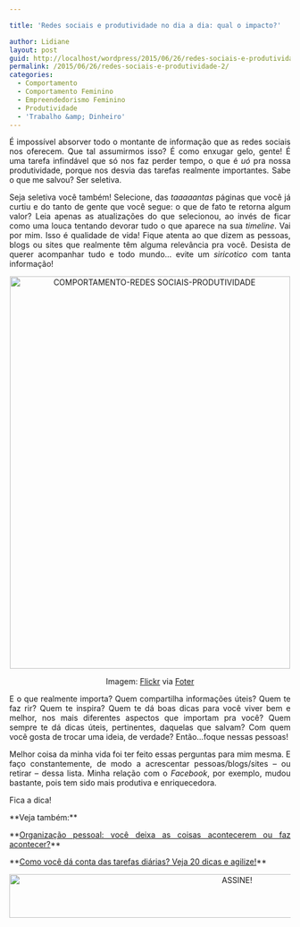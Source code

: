 ```yaml
---

title: 'Redes sociais e produtividade no dia a dia: qual o impacto?'

author: Lidiane
layout: post
guid: http://localhost/wordpress/2015/06/26/redes-sociais-e-produtividade-2/
permalink: /2015/06/26/redes-sociais-e-produtividade-2/
categories:
  - Comportamento
  - Comportamento Feminino
  - Empreendedorismo Feminino
  - Produtividade
  - 'Trabalho &amp; Dinheiro'
---
```

<p align="justify">
  É impossível absorver todo o montante de informação que as redes sociais nos oferecem. Que tal assumirmos isso? É como enxugar gelo, gente! É uma tarefa infindável que só nos faz perder tempo, o que é <em>uó</em> pra nossa produtividade, porque nos desvia das tarefas realmente importantes. Sabe o que me salvou? Ser seletiva.
</p>

<p align="justify">
  Seja seletiva você também! Selecione, das <em>taaaaantas</em> páginas que você já curtiu e do tanto de gente que você segue: o que de fato te retorna algum valor? Leia apenas as atualizações do que selecionou, ao invés de ficar como uma louca tentando devorar tudo o que aparece na sua <em>timeline</em>. Vai por mim. Isso é qualidade de vida! Fique atenta ao que dizem as pessoas, blogs ou sites que realmente têm alguma relevância pra você. Desista de querer acompanhar tudo e todo mundo… evite um <em>siricotico</em> com tanta informação!
</p>

<p align="center">
  <a href="http://www.trololodemulher.com.br/blog/wp-content/uploads/2015/06/COMPORTAMENTO-REDES-SOCIAIS-PRODUTIVIDADE.png"><img class="alignnone size-full wp-image-11063" src="http://www.trololodemulher.com.br/blog/wp-content/uploads/2015/06/COMPORTAMENTO-REDES-SOCIAIS-PRODUTIVIDADE.png" alt="COMPORTAMENTO-REDES SOCIAIS-PRODUTIVIDADE" width="502" height="701" /></a>
</p>

<p align="center">
  Imagem: <a href="https://www.flickr.com/photos/joebehr/4878042391/" target="_blank">Flickr</a> via <a href="http://foter.com/" target="_blank">Foter</a>
</p>

<p align="justify">
  E o que realmente importa? Quem compartilha informações úteis? Quem te faz rir? Quem te inspira? Quem te dá boas dicas para você viver bem e melhor, nos mais diferentes aspectos que importam pra você? Quem sempre te dá dicas úteis, pertinentes, daquelas que salvam? Com quem você gosta de trocar uma ideia, de verdade? Então…foque nessas pessoas!
</p>

<p align="justify">
  Melhor coisa da minha vida foi ter feito essas perguntas para mim mesma. E faço constantemente, de modo a acrescentar pessoas/blogs/sites – ou retirar – dessa lista. Minha relação com o <em>Facebook</em>, por exemplo, mudou bastante, pois tem sido mais produtiva e enriquecedora.
</p>

<p align="justify">
  Fica a dica!
</p>

<p align="justify">
  **Veja também:**
</p>

<p align="justify">
  **<a href="http://www.trololodemulher.com.br/2010/04/30/organizacao-pessoal/" target="_blank">Organização pessoal: você deixa as coisas acontecerem ou faz acontecer?</a>**
</p>

<p align="justify">
  **<a href="http://www.trololodemulher.com.br/2013/07/05/tarefas-domesticas/" target="_blank">Como você dá conta das tarefas diárias? Veja 20 dicas e agilize!</a>**
</p>

<p align="center">
  <a href="http://feedburner.google.com/fb/a/mailverify?uri=blogBichaFemea&loc=en_US" target="_blank"><img class="alignnone size-full wp-image-10439" src="http://www.trololodemulher.com.br/blog/wp-content/uploads/2014/09/ASSINE.png" alt="ASSINE!" width="800" height="78" /></a>
</p>

<p align="justify">